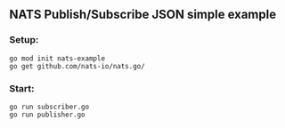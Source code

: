 ## NATS Publish/Subscribe JSON simple example

### Setup:

```
go mod init nats-example
go get github.com/nats-io/nats.go/
```

### Start:

```
go run subscriber.go
go run publisher.go
```
